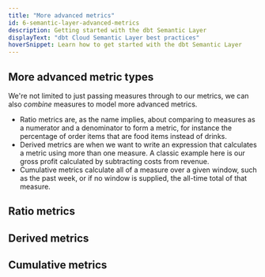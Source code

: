 ```yaml
---
title: "More advanced metrics"
id: 6-semantic-layer-advanced-metrics
description: Getting started with the dbt Semantic Layer
displayText: "dbt Cloud Semantic Layer best practices"
hoverSnippet: Learn how to get started with the dbt Semantic Layer
---
```


## More advanced metric types

We're not limited to just passing measures through to our metrics, we can also _combine_ measures to model more advanced metrics.

- Ratio metrics are, as the name implies, about comparing to measures as a numerator and a denominator to form a metric, for instance the percentage of order items that are food items instead of drinks.
- Derived metrics are when we want to write an expression that calculates a metric using more than one measure. A classic example here is our gross profit calculated by subtracting costs from revenue.
- Cumulative metrics calculate all of a measure over a given window, such as the past week, or if no window is supplied, the all-time total of that measure.

## Ratio metrics

## Derived metrics

## Cumulative metrics
